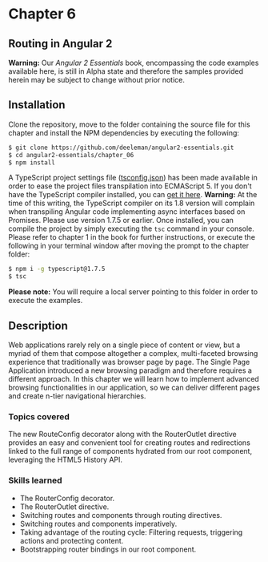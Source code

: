 # Chapter 6
## Routing in Angular 2

**Warning:** Our *Angular 2 Essentials* book, encompassing the code examples available here, is still in Alpha state and therefore the samples provided herein may be subject to change without prior notice.

## Installation

Clone the repository, move to the folder containing the source file for this chapter and install the NPM dependencies by executing the following:

```bash
$ git clone https://github.com/deeleman/angular2-essentials.git
$ cd angular2-essentials/chapter_06
$ npm install
```
A TypeScript project settings file ([tsconfig.json](./tsconfig.json)) has been made available in order to ease the project files transpilation into ECMAScript 5.  If you don't have the TypeScript compiler installed, you can [get it here](http://www.typescriptlang.org/). **Warning:** At the time of this writing, the TypeScript compiler on its 1.8 version will complain when transpiling Angular code implementing async interfaces based on Promises. Please use version 1.7.5 or earlier. Once installed, you can compile the project by simply executing the `tsc` command in your console. Please refer to chapter 1 in the book for further instructions, or execute the following in your terminal window after moving the prompt to the chapter folder:

```bash
$ npm i -g typescript@1.7.5
$ tsc
```

**Please note:** You will require a local server pointing to this folder in order to execute the examples.

## Description

Web applications rarely rely on a single piece of content or view, but a myriad of them that compose altogether a complex, multi-faceted browsing experience that traditionally was browser page by page. The Single Page Application introduced a new browsing paradigm and therefore requires a different approach. In this chapter we will learn how to implement advanced browsing functionalities in our application, so we can deliver different pages and create n-tier navigational hierarchies.

### Topics covered

The new RouteConfig decorator along with the RouterOutlet directive provides an easy and convenient tool for creating routes and redirections linked to the full range of components hydrated from our root component, leveraging the HTML5 History API.

### Skills learned

* The RouterConfig decorator.
* The RouterOutlet directive.
* Switching routes and components through routing directives.
* Switching routes and components imperatively.
* Taking advantage of the routing cycle: Filtering requests, triggering actions and protecting content.
* Bootstrapping router bindings in our root component.
